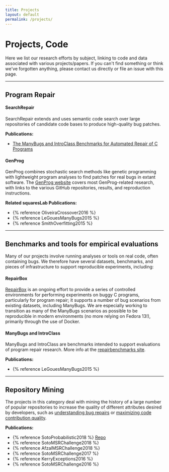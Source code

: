 ```yaml
---
title: Projects
layout: default
permalink: /projects/
---
```


# Projects, Code

Here we list our research efforts by subject, linking to code and data
associated with various projects/papers. If you can't find something or think
we've forgotten anything, please contact us directly or file an issue with this
page.

---

## Program Repair

#### SearchRepair
SearchRepair extends and uses semantic code search over large repositories of
candidate code bases to produce high-quality bug patches.

**Publications:**
- [The ManyBugs and IntroClass Benchmarks for Automated Repair of C Programs](/publications/#KeSearchRepair2015)

#### GenProg
GenProg combines stochastic search methods like genetic programming with
lightweight program analyses to find patches for real bugs in extant
software. The [GenProg website](https://squareslab.github.io/genprog-code)
covers most GenProg-related research, with links to the various GitHub
repositories, results, and reproduction instructions.

**Related squaresLab Publications:**
- {% reference OliveiraCrossover2016 %}
- {% reference LeGouesManyBugs2015 %}
- {% reference SmithOverfitting2015 %}

---

## Benchmarks and tools for empirical evaluations

Many of our projects involve running analyses or tools on real code, often
containing bugs.  We therefore have several datasets, benchmarks, and pieces of
infrastructure to support reproducible experiments, including:

#### RepairBox
[RepairBox](https://github.com/squaresLab/RepairBox) is an ongoing effort to
provide a series of controlled environments for performing experiments on buggy
C programs, particularly for program repair; it supports a number of bug
scenarios from existing datasets, including ManyBugs.  We are especially working
to transition as many of the ManyBugs scenarios as possible to be reproducible
in modern environments (no
more relying on Fedora 13!), primarily through the use of Docker.

#### ManyBugs and IntroClass
ManyBugs and IntroClass are benchmarks intended to support evaluations of
program repair research. More info at the [repairbenchmarks
site](http://repairbenchmarks.cs.umass.edu/).

**Publications:**
- {% reference LeGouesManyBugs2015 %}

---

## Repository Mining

The projects in this category deal with mining the history of a large number of
popular repositories to increase the quality of different attributes desired by
developers, such as [understanding bug
repairs](https://github.com/squaresLab/MSRChallenge2016) or [maximizing code
contribution quality](https://github.com/squaresLab/MSR-challenge-2017).

**Publications:**
- {% reference SotoProbabilistic2018 %} [Repo](https://github.com/squaresLab/ProbabilisticModelSaner2018)
- {% reference SotoMSRChallenge2018 %}
- {% reference AfzalMSRChallenge2018 %}
- {% reference SotoMSRChallenge2017 %}
- {% reference KerryExceptions2016 %}
- {% reference SotoMSRChallenge2016 %}
